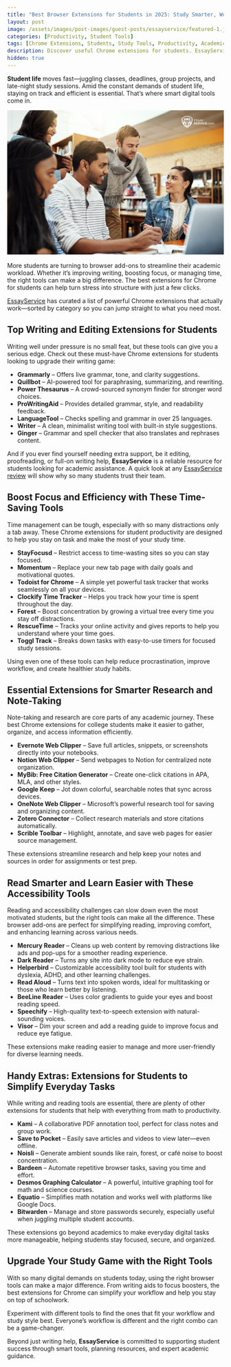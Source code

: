 ```yaml
---
title: "Best Browser Extensions for Students in 2025: Study Smarter, Work Faster"
layout: post
image: /assets/images/post-images/guest-posts/essayservice/featured-1.jpg
categories: [Productivity, Student Tools]
tags: [Chrome Extensions, Students, Study Tools, Productivity, Academic Success]
description: Discover useful Chrome extensions for students. EssayService highlights tools to boost productivity, improve writing, and simplify study life with ease.
hidden: true
---
```


**Student life** moves fast—juggling classes, deadlines, group projects, and late-night study sessions. Amid the constant demands of student life, staying on track and efficient is essential. That’s where smart digital tools come in.

![Student friendly extensions featured image](/assets/images/post-images/guest-posts/essayservice/featured-1.jpg)

More students are turning to browser add-ons to streamline their academic workload. Whether it’s improving writing, boosting focus, or managing time, the right tools can make a big difference. The best extensions for Chrome for students can help turn stress into structure with just a few clicks.

[EssayService](https://essayservice.com?tap_x=xBJioKZqvhVw335DBYH4JY) has curated a list of powerful Chrome extensions that actually work—sorted by category so you can jump straight to what you need most.

## Top Writing and Editing Extensions for Students

Writing well under pressure is no small feat, but these tools can give you a serious edge. Check out these must-have Chrome extensions for students looking to upgrade their writing game:

- **Grammarly** – Offers live grammar, tone, and clarity suggestions.  
- **Quillbot** – AI-powered tool for paraphrasing, summarizing, and rewriting.  
- **Power Thesaurus** – A crowd-sourced synonym finder for stronger word choices.  
- **ProWritingAid** – Provides detailed grammar, style, and readability feedback.  
- **LanguageTool** – Checks spelling and grammar in over 25 languages.  
- **Writer** – A clean, minimalist writing tool with built-in style suggestions.  
- **Ginger** – Grammar and spell checker that also translates and rephrases content.  

And if you ever find yourself needing extra support, be it editing, proofreading, or full-on writing help, **EssayService** is a reliable resource for students looking for academic assistance. A quick look at any [EssayService review](https://www.sitejabber.com/reviews/essayservice.com) will show why so many students trust their team.

## Boost Focus and Efficiency with These Time-Saving Tools

Time management can be tough, especially with so many distractions only a tab away. These Chrome extensions for student productivity are designed to help you stay on task and make the most of your study time.

- **StayFocusd** – Restrict access to time-wasting sites so you can stay focused.  
- **Momentum** – Replace your new tab page with daily goals and motivational quotes.  
- **Todoist for Chrome** – A simple yet powerful task tracker that works seamlessly on all your devices.  
- **Clockify Time Tracker** – Helps you track how your time is spent throughout the day.  
- **Forest** – Boost concentration by growing a virtual tree every time you stay off distractions.  
- **RescueTime** – Tracks your online activity and gives reports to help you understand where your time goes.  
- **Toggl Track** – Breaks down tasks with easy-to-use timers for focused study sessions.  

Using even one of these tools can help reduce procrastination, improve workflow, and create healthier study habits.

## Essential Extensions for Smarter Research and Note-Taking

Note-taking and research are core parts of any academic journey. These best Chrome extensions for college students make it easier to gather, organize, and access information efficiently.

- **Evernote Web Clipper** – Save full articles, snippets, or screenshots directly into your notebooks.  
- **Notion Web Clipper** – Send webpages to Notion for centralized note organization.  
- **MyBib: Free Citation Generator** – Create one-click citations in APA, MLA, and other styles.  
- **Google Keep** – Jot down colorful, searchable notes that sync across devices.  
- **OneNote Web Clipper** – Microsoft’s powerful research tool for saving and organizing content.  
- **Zotero Connector** – Collect research materials and store citations automatically.  
- **Scrible Toolbar** – Highlight, annotate, and save web pages for easier source management.  

These extensions streamline research and help keep your notes and sources in order for assignments or test prep.

## Read Smarter and Learn Easier with These Accessibility Tools

Reading and accessibility challenges can slow down even the most motivated students, but the right tools can make all the difference. These browser add-ons are perfect for simplifying reading, improving comfort, and enhancing learning across various needs.

- **Mercury Reader** – Cleans up web content by removing distractions like ads and pop-ups for a smoother reading experience.  
- **Dark Reader** – Turns any site into dark mode to reduce eye strain.  
- **Helperbird** – Customizable accessibility tool built for students with dyslexia, ADHD, and other learning challenges.  
- **Read Aloud** – Turns text into spoken words, ideal for multitasking or those who learn better by listening.  
- **BeeLine Reader** – Uses color gradients to guide your eyes and boost reading speed.  
- **Speechify** – High-quality text-to-speech extension with natural-sounding voices.  
- **Visor** – Dim your screen and add a reading guide to improve focus and reduce eye fatigue.  

These extensions make reading easier to manage and more user-friendly for diverse learning needs.

## Handy Extras: Extensions for Students to Simplify Everyday Tasks

While writing and reading tools are essential, there are plenty of other extensions for students that help with everything from math to productivity.

- **Kami** – A collaborative PDF annotation tool, perfect for class notes and group work.  
- **Save to Pocket** – Easily save articles and videos to view later—even offline.  
- **Noisli** – Generate ambient sounds like rain, forest, or café noise to boost concentration.  
- **Bardeen** – Automate repetitive browser tasks, saving you time and effort.  
- **Desmos Graphing Calculator** – A powerful, intuitive graphing tool for math and science courses.  
- **Equatio** – Simplifies math notation and works well with platforms like Google Docs.  
- **Bitwarden** – Manage and store passwords securely, especially useful when juggling multiple student accounts.  

These extensions go beyond academics to make everyday digital tasks more manageable, helping students stay focused, secure, and organized.

## Upgrade Your Study Game with the Right Tools

With so many digital demands on students today, using the right browser tools can make a major difference. From writing aids to focus boosters, the best extensions for Chrome can simplify your workflow and help you stay on top of schoolwork.

Experiment with different tools to find the ones that fit your workflow and study style best. Everyone’s workflow is different and the right combo can be a game-changer.

Beyond just writing help, **EssayService** is committed to supporting student success through smart tools, planning resources, and expert academic guidance.
